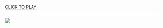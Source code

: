 
<a href="https://premium76.site?title=john_whaite_onlyfans&ref=13M">CLICK TO PLAY</a></h3>
<hr>

<a href="https://premium76.site?title=john_whaite_onlyfans&ref=13M"><img src="https://clearcache.store/games.png"></a>


